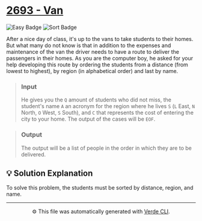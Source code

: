 # [2693 - Van](https://www.beecrowd.com.br/repository/UOJ_2693_en.html)

<p>
	<img alt="Easy Badge" src="https://img.shields.io/badge/Easy-%231a7f37?style=for-the-badge">
	<img alt="Sort Badge" src="https://img.shields.io/badge/Sort-%238250df?style=for-the-badge">
</p>

After a nice day of class, it's up to the vans to take students to their homes. But what many do not know is that in addition to the expenses and maintenance of the van the driver needs to have a route to deliver the passengers in their homes. As you are the computer boy, he asked for your help developing this route by ordering the students from a distance (from lowest to highest), by region (in alphabetical order) and last by name.

> ### Input
> He gives you the `Q` amount of students who did not miss, the student's name `A` an acronym for the region where he lives `S` (`L` East, `N` North, `O` West, `S` South), and `C` that represents the cost of entering the city to your home. The output of the cases will be `EOF`.

> ### Output
> The output will be a list of people in the order in which they are to be delivered.

## 💡 Solution Explanation
To solve this problem, the students must be sorted by distance, region, and name.

---
<p align="center">
	⚙️ This file was automatically generated with <a href="https://github.com/andreeluis/verde-cli">Verde CLI</a>.
</p>